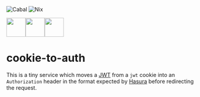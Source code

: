 ![Cabal](https://github.com/pnotequalnp/cookie-to-auth/workflows/Cabal/badge.svg)
![Nix](https://github.com/pnotequalnp/cookie-to-auth/workflows/Nix/badge.svg)

<div style="display: flex;">
  <img src="https://nixos.wiki/images/thumb/2/20/Home-nixos-logo.png/207px-Home-nixos-logo.png" height="50px"/>
  <img src="https://graphql-engine-cdn.hasura.io/img/hasura_logo_horizontal_white.svg" height="50px"/>
  <img src="http://jwt.io/img/logo-asset.svg" height="50px"/>
</div>

# cookie-to-auth
This is a tiny service which moves a [JWT](https://jwt.io/) from a `jwt`
cookie into an `Authorization` header in the format expected by
[Hasura](https://hasura.io/) before redirecting the request.
